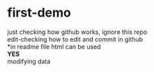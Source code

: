 # first-demo
just checking how github works, ignore this repo
<br>
edit-checking how to edit and commit in github
<br>
*in readme file html can be used
<br>
<b>YES</b>
<br>
modifying data

